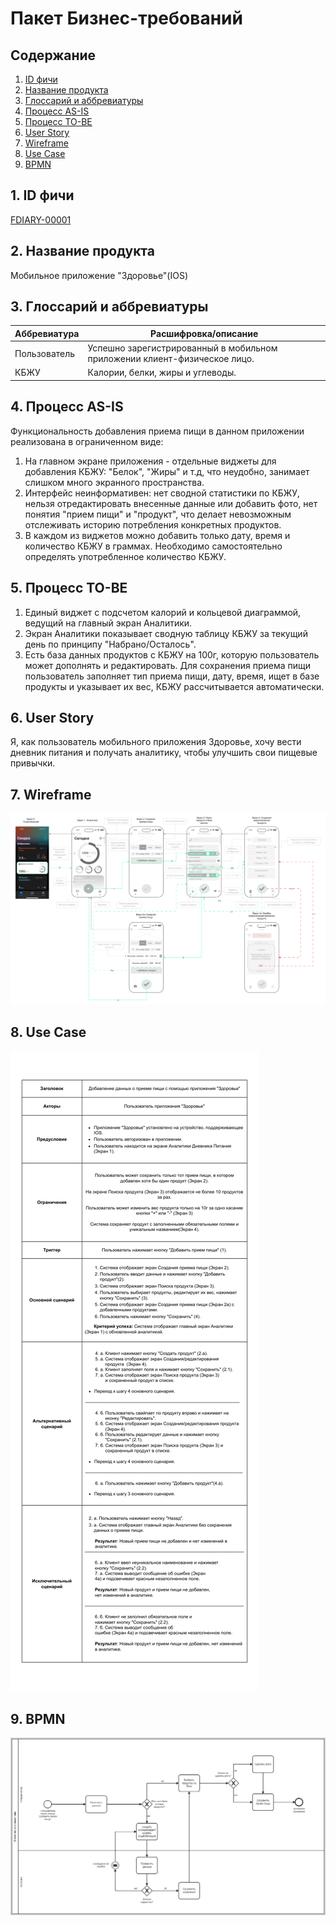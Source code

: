 # Пакет Бизнес-требований

## Содержание
1. [ID фичи](#1)
2. [Название продукта](#2)
3. [Глоссарий и аббревиатуры](#3)
4. [Процесс AS-IS](#ID-фичи)
5. [Процесс TO-BE](#ID-фичи)
6. [User Story](#4)
7. [Wireframe](#5)
8. [Use Case](#6)
9. [BPMN](#7)



## 1. ID фичи<a id='1'></a>

[FDIARY-00001](https://github.com/abdullahproff/BSA21_1/tree/main/Agafonova_Lisa)

## 2. Название продукта<a id='2'></a>

Мобильное приложение "Здоровье"(IOS)


## 3. Глоссарий и аббревиатуры<a id='3'></a>

| Аббревиатура | Расшифровка/описание |
|---|---|
|Пользователь | Успешно зарегистрированный в мобильном приложении клиент-физическое лицо.|
|КБЖУ | Калории, белки, жиры и углеводы.|

## 4. Процесс AS-IS

Функциональность добавления приема пищи в данном приложении реализована в ограниченном виде:
1. На главном экране приложения - отдельные виджеты для добавления КБЖУ: "Белок", "Жиры" и т.д, что неудобно, занимает слишком много экранного пространства.
2. Интерфейс неинформативен: нет сводной статистики по КБЖУ, нельзя отредактировать внесенные данные или добавить фото, нет понятия "прием пищи" и "продукт", что делает невозможным отслеживать историю потребления конкретных продуктов.
3. В каждом из виджетов можно добавить только дату, время и количество КБЖУ в граммах. Необходимо самостоятельно определять употребленное количество КБЖУ.

## 5. Процесс TO-BE

1. Единый виджет с подсчетом калорий и кольцевой диаграммой, ведущий на главный экран Аналитики.
2. Экран Аналитики показывает сводную таблицу КБЖУ за текущий день по принципу "Набрано/Осталось".
3. Есть база данных продуктов с КБЖУ на 100г, которую пользователь может дополнять и редактировать. Для сохранения приема пищи пользователь заполняет тип приема пищи, дату, время, ищет в базе продукты и указывает их вес, КБЖУ рассчитывается автоматически.

## 6. User Story<a id='4'></a>

Я, как пользователь мобильного приложения Здоровье, хочу вести дневник питания и получать аналитику, чтобы улучшить свои пищевые привычки.

## 7. Wireframe<a id='5'></a>

![Wireframe](https://github.com/abdullahproff/BSA21_1/blob/main/Agafonova_Lisa/02_%20Wireframe.drawio.png)

## 8. Use Case<a id='6'></a>

![Use Case](https://github.com/abdullahproff/BSA21_1/blob/main/Agafonova_Lisa/03_Use%20Case.drawio.png)

## 9. BPMN<a id='7'></a>

![BPMN](https://github.com/abdullahproff/BSA21_1/blob/main/Agafonova_Lisa/04_BPMN.png?raw=true)


